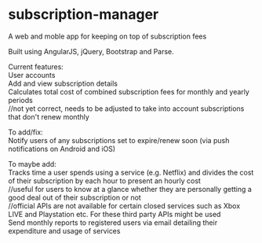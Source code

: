 # subscription-manager  
A web and moble app for keeping on top of subscription fees  

Built using AngularJS, jQuery, Bootstrap and Parse.  

Current features:  
User accounts  
Add and view subscription details  
Calculates total cost of combined subscription fees for monthly and yearly periods   
//not yet correct, needs to be adjusted to take into account subscriptions that don't renew monthly  

To add/fix:  
Notify users of any subscriptions set to expire/renew soon (via push notifications on Android and iOS)  

To maybe add:  
Tracks time a user spends using a service (e.g. Netflix) and divides the cost of their subscription by each hour to present an
hourly cost  
//useful for users to know at a glance whether they are personally getting a good deal out of their subscription or not  
//official APIs are not available for certain closed services such as Xbox LIVE and Playstation etc. For these third party APIs
might be used  
Send monthly reports to registered users via email detailing their expenditure and usage of services  
